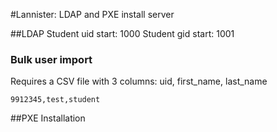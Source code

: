 #Lannister: LDAP and PXE install server

##LDAP
Student uid start: 1000
Student gid start: 1001

### Bulk user import
Requires a CSV file with 3 columns: uid, first_name, last_name

`9912345,test,student`

##PXE Installation


